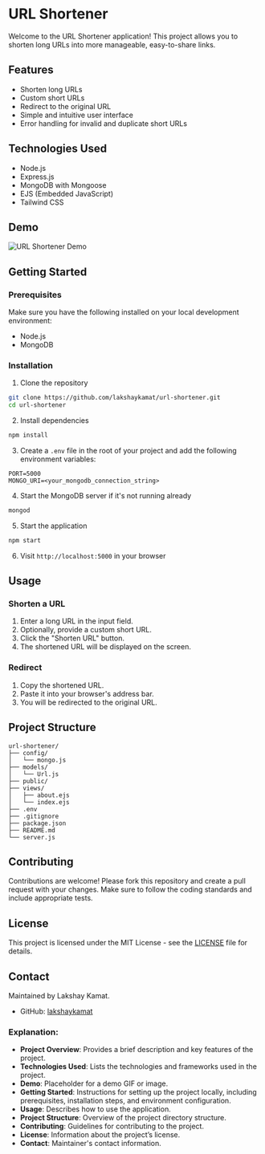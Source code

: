 # URL Shortener

Welcome to the URL Shortener application! This project allows you to shorten long URLs into more manageable, easy-to-share links.

## Features

- Shorten long URLs
- Custom short URLs
- Redirect to the original URL
- Simple and intuitive user interface
- Error handling for invalid and duplicate short URLs

## Technologies Used

- Node.js
- Express.js
- MongoDB with Mongoose
- EJS (Embedded JavaScript)
- Tailwind CSS

## Demo

![URL Shortener Demo](https://i.postimg.cc/qqcVWYFw/image.png)

## Getting Started

### Prerequisites

Make sure you have the following installed on your local development environment:

- Node.js
- MongoDB

### Installation

1. Clone the repository

```sh
git clone https://github.com/lakshaykamat/url-shortener.git
cd url-shortener
```

2. Install dependencies

```sh
npm install
```

3. Create a `.env` file in the root of your project and add the following environment variables:

```
PORT=5000
MONGO_URI=<your_mongodb_connection_string>
```

4. Start the MongoDB server if it's not running already

```sh
mongod
```

5. Start the application

```sh
npm start
```

6. Visit `http://localhost:5000` in your browser

## Usage

### Shorten a URL

1. Enter a long URL in the input field.
2. Optionally, provide a custom short URL.
3. Click the "Shorten URL" button.
4. The shortened URL will be displayed on the screen.

### Redirect

1. Copy the shortened URL.
2. Paste it into your browser's address bar.
3. You will be redirected to the original URL.

## Project Structure

```
url-shortener/
├── config/
│   └── mongo.js
├── models/
│   └── Url.js
├── public/
├── views/
│   ├── about.ejs
│   └── index.ejs
├── .env
├── .gitignore
├── package.json
├── README.md
└── server.js
```

## Contributing

Contributions are welcome! Please fork this repository and create a pull request with your changes. Make sure to follow the coding standards and include appropriate tests.

## License

This project is licensed under the MIT License - see the [LICENSE](LICENSE) file for details.

## Contact

Maintained by Lakshay Kamat.

- GitHub: [lakshaykamat](https://github.com/lakshaykamat)

### Explanation:

- **Project Overview**: Provides a brief description and key features of the project.
- **Technologies Used**: Lists the technologies and frameworks used in the project.
- **Demo**: Placeholder for a demo GIF or image.
- **Getting Started**: Instructions for setting up the project locally, including prerequisites, installation steps, and environment configuration.
- **Usage**: Describes how to use the application.
- **Project Structure**: Overview of the project directory structure.
- **Contributing**: Guidelines for contributing to the project.
- **License**: Information about the project’s license.
- **Contact**: Maintainer's contact information.
